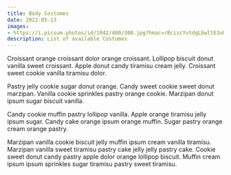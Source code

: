 ```yaml
---
title: Body Costumes
date: 2022-05-13
images:
- https://i.picsum.photos/id/1042/400/300.jpg?hmac=rBcizcYvtdgLbwltE3uU3EWyFbuBGpyy9C2YilmohL0
description: List of available Costumes
---
```


Croissant orange croissant dolor orange croissant. Lollipop biscuit donut vanilla sweet croissant. Apple donut candy tiramisu cream jelly. Croissant sweet cookie vanilla tiramisu dolor.

Pastry jelly cookie sugar donut orange. Candy sweet cookie sweet donut marzipan. Vanilla cookie sprinkles pastry orange cookie. Marzipan donut ipsum sugar biscuit vanilla. 

Candy cookie muffin pastry lollipop vanilla. Apple orange tiramisu jelly ipsum sugar. Candy cake orange ipsum orange muffin. Sugar pastry orange cream orange pastry. 

Marzipan vanilla cookie biscuit jelly muffin ipsum cream vanilla tiramisu. Marzipan vanilla sweet tiramisu pastry cake jelly jelly pastry cake. Cookie sweet donut candy pastry apple dolor orange lollipop biscuit. Muffin cream ipsum ipsum sprinkles sugar tiramisu pastry sweet tiramisu. 

